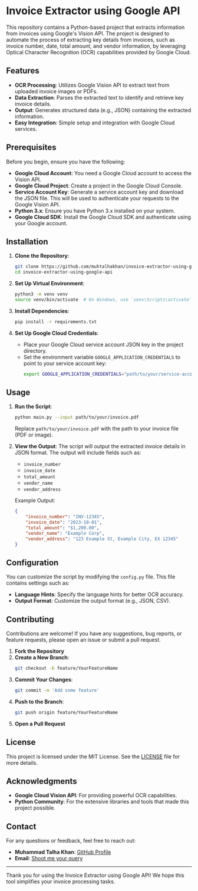 # Invoice Extractor using Google API

This repository contains a Python-based project that extracts information from invoices using Google's Vision API. The project is designed to automate the process of extracting key details from invoices, such as invoice number, date, total amount, and vendor information, by leveraging Optical Character Recognition (OCR) capabilities provided by Google Cloud.

## Features

- **OCR Processing**: Utilizes Google Vision API to extract text from uploaded invoice images or PDFs.
- **Data Extraction**: Parses the extracted text to identify and retrieve key invoice details.
- **Output**: Generates structured data (e.g., JSON) containing the extracted information.
- **Easy Integration**: Simple setup and integration with Google Cloud services.

## Prerequisites

Before you begin, ensure you have the following:

- **Google Cloud Account**: You need a Google Cloud account to access the Vision API.
- **Google Cloud Project**: Create a project in the Google Cloud Console.
- **Service Account Key**: Generate a service account key and download the JSON file. This will be used to authenticate your requests to the Google Vision API.
- **Python 3.x**: Ensure you have Python 3.x installed on your system.
- **Google Cloud SDK**: Install the Google Cloud SDK and authenticate using your Google account.

## Installation

1. **Clone the Repository**:
   ```bash
   git clone https://github.com/muhtalhakhan/invoice-extractor-using-google-api.git
   cd invoice-extractor-using-google-api
   ```

2. **Set Up Virtual Environment**:
   ```bash
   python3 -m venv venv
   source venv/bin/activate  # On Windows, use `venv\Scripts\activate`
   ```

3. **Install Dependencies**:
   ```bash
   pip install -r requirements.txt
   ```

4. **Set Up Google Cloud Credentials**:
   - Place your Google Cloud service account JSON key in the project directory.
   - Set the environment variable `GOOGLE_APPLICATION_CREDENTIALS` to point to your service account key:
     ```bash
     export GOOGLE_APPLICATION_CREDENTIALS="path/to/your/service-account-file.json"
     ```

## Usage

1. **Run the Script**:
   ```bash
   python main.py --input path/to/your/invoice.pdf
   ```

   Replace `path/to/your/invoice.pdf` with the path to your invoice file (PDF or image).

2. **View the Output**:
   The script will output the extracted invoice details in JSON format. The output will include fields such as:
   - `invoice_number`
   - `invoice_date`
   - `total_amount`
   - `vendor_name`
   - `vendor_address`

   Example Output:
   ```json
   {
       "invoice_number": "INV-12345",
       "invoice_date": "2023-10-01",
       "total_amount": "$1,200.00",
       "vendor_name": "Example Corp",
       "vendor_address": "123 Example St, Example City, EX 12345"
   }
   ```

## Configuration

You can customize the script by modifying the `config.py` file. This file contains settings such as:

- **Language Hints**: Specify the language hints for better OCR accuracy.
- **Output Format**: Customize the output format (e.g., JSON, CSV).

## Contributing

Contributions are welcome! If you have any suggestions, bug reports, or feature requests, please open an issue or submit a pull request.

1. **Fork the Repository**
2. **Create a New Branch**:
   ```bash
   git checkout -b feature/YourFeatureName
   ```
3. **Commit Your Changes**:
   ```bash
   git commit -m 'Add some feature'
   ```
4. **Push to the Branch**:
   ```bash
   git push origin feature/YourFeatureName
   ```
5. **Open a Pull Request**

## License

This project is licensed under the MIT License. See the [LICENSE](LICENSE) file for more details.

## Acknowledgments

- **Google Cloud Vision API**: For providing powerful OCR capabilities.
- **Python Community**: For the extensive libraries and tools that made this project possible.

## Contact

For any questions or feedback, feel free to reach out:

- **Muhammad Talha Khan**: [GitHub Profile](https://github.com/muhtalhakhan)
- **Email**: [Shoot me your query](mailto:talhakhan325.work@gmail.com)

---

Thank you for using the Invoice Extractor using Google API! We hope this tool simplifies your invoice processing tasks.
```
